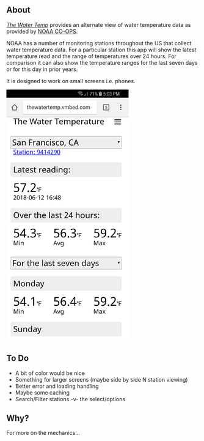 ## About

[_The Water Temp_](http://thewatertemp.vmbed.com/) provides an alternate view of water temperature data as provided by [NOAA CO-OPS](https://tidesandcurrents.noaa.gov/stations.html?type=Physical%20Oceanography).

NOAA has a number of monitoring stations throughout the US that collect water temperature data. For a particular station this app will show the latest temperature read and the range of temperatures over 24 hours. For comparison it can also show the temperature ranges for the last seven days or for this day in prior years.

It is designed to work on small screens i.e. phones.

![screen](screenshot.jpg)

## To Do

* A bit of color would be nice
* Something for larger screens (maybe side by side N station viewing)
* Better error and loading handling
* Maybe some caching
* Search/Filter stations -v- the select/options

## Why?

For more on the mechanics...
